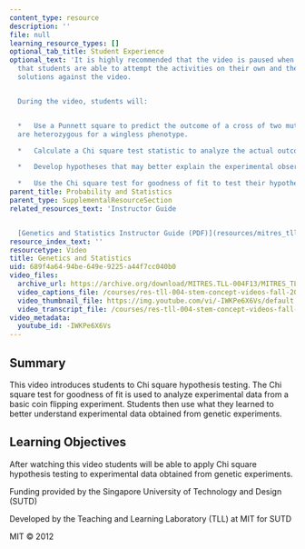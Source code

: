 ```yaml
---
content_type: resource
description: ''
file: null
learning_resource_types: []
optional_tab_title: Student Experience
optional_text: 'It is highly recommended that the video is paused when prompted so
  that students are able to attempt the activities on their own and then check their
  solutions against the video.


  During the video, students will:


  *   Use a Punnett square to predict the outcome of a cross of two mutant flies that
  are heterozygous for a wingless phenotype.

  *   Calculate a Chi square test statistic to analyze the actual outcome of an experiment.

  *   Develop hypotheses that may better explain the experimental observations.

  *   Use the Chi square test for goodness of fit to test their hypotheses.'
parent_title: Probability and Statistics
parent_type: SupplementalResourceSection
related_resources_text: 'Instructor Guide


  [Genetics and Statistics Instructor Guide (PDF)](resources/mitres_tll-004f13_gntcs_ig)'
resource_index_text: ''
resourcetype: Video
title: Genetics and Statistics
uid: 689f4a64-94be-649e-9225-a44f7cc040b0
video_files:
  archive_url: https://archive.org/download/MITRES.TLL-004F13/MITRES_TLL-004F13_genetics_and_statistics_300k.mp4
  video_captions_file: /courses/res-tll-004-stem-concept-videos-fall-2013/cee84da4c35b5e58888ed0492281ea3e_-IWKPe6X6Vs.vtt
  video_thumbnail_file: https://img.youtube.com/vi/-IWKPe6X6Vs/default.jpg
  video_transcript_file: /courses/res-tll-004-stem-concept-videos-fall-2013/ca06abcfaf9feb14fc4dcfa99320846e_-IWKPe6X6Vs.pdf
video_metadata:
  youtube_id: -IWKPe6X6Vs
---
```


Summary
-------

This video introduces students to Chi square hypothesis testing. The Chi square test for goodness of fit is used to analyze experimental data from a basic coin flipping experiment. Students then use what they learned to better understand experimental data obtained from genetic experiments.

Learning Objectives
-------------------

After watching this video students will be able to apply Chi square hypothesis testing to experimental data obtained from genetic experiments.

Funding provided by the Singapore University of Technology and Design (SUTD)

Developed by the Teaching and Learning Laboratory (TLL) at MIT for SUTD

MIT © 2012